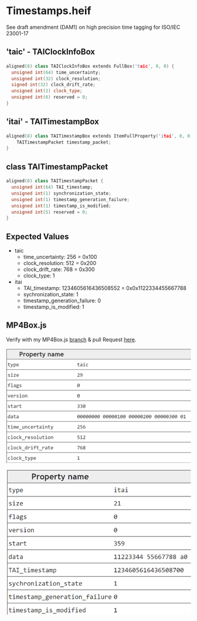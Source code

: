 # Timestamps.heif

See draft amendment (DAM1) on high precision time tagging for ISO/IEC 23001-17

## 'taic' - TAIClockInfoBox

```C++
aligned(8) class TAIClockInfoBox extends FullBox('taic', 0, 0) {
  unsigned int(64) time_uncertainty;
  unsigned int(32) clock_resolution;
  signed int(32) clock_drift_rate;
  unsigned int(2) clock_type;
  unsigned int(6) reserved = 0;
}
```

## 'itai' - TAITimestampBox

```C++
aligned(8) class TAITimestampBox extends ItemFullProperty('itai', 0, 0) {
	TAITimestampPacket timestamp_packet;
}
```

## class TAITimestampPacket

```C++
aligned(8) class TAITimestampPacket {
  unsigned int(64) TAI_timestamp;
  unsigned int(1) synchronization_state;
  unsigned int(1) timestamp_generation_failure;
  unsigned int(1) timestamp_is_modified;
  unsigned int(5) reserved = 0;
}
```

## Expected Values

- taic
  - time_uncertainty: 256 = 0x100
  - clock_resolution: 512 = 0x200
  - clock_drift_rate: 768 = 0x300
  - clock_type: 1
- itai
  - TAI_timestamp: 1234605616436508552 = 0x0x1122334455667788
  - sychronization_state: 1
  - timestamp_generation_failure: 0
  - timestamp_is_modified: 1

## MP4Box.js

Verify with my MP4Box.js [branch](https://github.com/dukesook/mp4box.js/tree/timestamp_boxes.) & pull Request [here](https://github.com/gpac/mp4box.js/pull/366).

![alt text](mp4box_taic.png)

![alt text](mp4box_itai.png)
